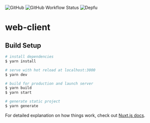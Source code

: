 ![GitHub](https://img.shields.io/github/license/SheepReaper/IHeartFiction-client?style=for-the-badge)
![GitHub Workflow Status](https://img.shields.io/github/workflow/status/SheepReaper/IHeartFiction-client/ci?style=for-the-badge)
![Depfu](https://img.shields.io/depfu/SheepReaper/IHeartFiction-client?style=for-the-badge)

# web-client

## Build Setup

```bash
# install dependencies
$ yarn install

# serve with hot reload at localhost:3000
$ yarn dev

# build for production and launch server
$ yarn build
$ yarn start

# generate static project
$ yarn generate
```

For detailed explanation on how things work, check out [Nuxt.js docs](https://nuxtjs.org).
